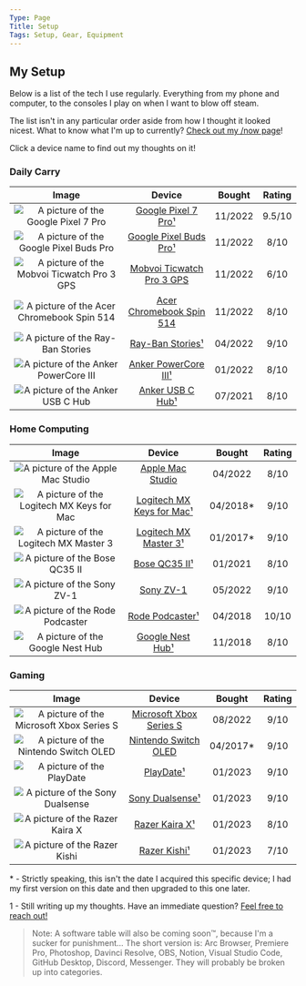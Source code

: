 ```yaml
---
Type: Page
Title: Setup
Tags: Setup, Gear, Equipment
---
```


## My Setup

Below is a list of the tech I use regularly. Everything from my phone and computer, to the consoles I play on when I want to blow off steam.

The list isn't in any particular order aside from how I thought it looked nicest. What to know what I'm up to currently? [Check out my /now page](https://snpy.tech/now)!

Click a device name to find out my thoughts on it!

### Daily Carry
|                                                                                                           Image                                                                                                            |                             Device                             |  Bought  | Rating |
|:--------------------------------------------------------------------------------------------------------------------------------------------------------------------------------------------------------------------------:|:--------------------------------------------------------------:|:--------:|:------:|
|        <div class="img-container-square"> <img alt="A picture of the Google Pixel 7 Pro" src="https://raw.githubusercontent.com/george-probably/chachanidze.com/main/Images/setup/google-pixel-7-pro.webp"> </div>         | [Google Pixel 7 Pro¹](/setup/google-pixel-7-pro)               | 11/2022  | 9.5/10 |
|     <div class="img-container-square"> <img alt="A picture of the Google Pixel Buds Pro" src="https://raw.githubusercontent.com/george-probably/chachanidze.com/main/Images/setup/google-pixel-buds-pro.webp"> </div>      | [Google Pixel Buds Pro¹](/setup/google-pixel-buds-pro)         | 11/2022  |  8/10  |
| <div class="img-container-square"> <img alt="A picture of the Mobvoi Ticwatch Pro 3 GPS" src="https://raw.githubusercontent.com/george-probably/chachanidze.com/main/Images/setup/mobvoi-ticwatch-pro-3-gps.webp"> </div>  | [Mobvoi Ticwatch Pro 3 GPS](/setup/mobvoi-ticwatch-pro-3-gps)  | 11/2022  |  6/10  |
|  <div class="img-container-square"> <img alt="A picture of the Acer Chromebook Spin 514" src="https://raw.githubusercontent.com/george-probably/chachanidze.com/main/Images/setup/acer-chromebook-spin-514.webp"> </div>   | [Acer Chromebook Spin 514](/setup/acer-chromebook-spin-514)    | 11/2022  |  8/10  |
|           <div class="img-container-square"> <img alt="A picture of the Ray-Ban Stories" src="https://raw.githubusercontent.com/george-probably/chachanidze.com/main/Images/setup/ray-ban-stories.webp"> </div>            | [Ray-Ban Stories¹](/setup/ray-ban-stories)                     | 04/2022  |  9/10  |
|       <div class="img-container-square"> <img alt="A picture of the Anker PowerCore III" src="https://raw.githubusercontent.com/george-probably/chachanidze.com/main/Images/setup/anker-powercore-iii.webp"> </div>        | [Anker PowerCore III¹](/setup/anker-powercore-iii)             | 01/2022  |  8/10  |
|           <div class="img-container-square"> <img alt="A picture of the Anker USB C Hub" src="https://raw.githubusercontent.com/george-probably/chachanidze.com/main/Images/setup/anker-usb-c-hub.webp"> </div>            | [Anker USB C Hub¹](/setup/anker-usb-c-hub)                     | 07/2021  |  8/10  |

### Home Computing
|                                                                                                           Image                                                                                                            |                             Device                             |  Bought  | Rating |
|:--------------------------------------------------------------------------------------------------------------------------------------------------------------------------------------------------------------------------:|:--------------------------------------------------------------:|:--------:|:------:|
|          <div class="img-container-square"> <img alt="A picture of the Apple Mac Studio" src="https://raw.githubusercontent.com/george-probably/chachanidze.com/main/Images/setup/apple-mac-studio.webp"> </div>           | [Apple Mac Studio](/setup/apple-mac-studio)                    | 04/2022  |  8/10  |
|  <div class="img-container-square"> <img alt="A picture of the Logitech MX Keys for Mac" src="https://raw.githubusercontent.com/george-probably/chachanidze.com/main/Images/setup/logitech-mx-keys-for-mac.webp"> </div>   | [Logitech MX Keys for Mac¹](/setup/logitech-mx-keys-for-mac)   | 04/2018* |  9/10  |
|      <div class="img-container-square"> <img alt="A picture of the Logitech MX Master 3" src="https://raw.githubusercontent.com/george-probably/chachanidze.com/main/Images/setup/logitech-mx-master-3.webp"> </div>       | [Logitech MX Master 3¹](/setup/logitech-mx-master-3)           | 01/2017* |  9/10  |
|              <div class="img-container-square"> <img alt="A picture of the Bose QC35 II" src="https://raw.githubusercontent.com/george-probably/chachanidze.com/main/Images/setup/bose-qc35-ii.webp"> </div>               | [Bose QC35 II¹](/setup/bose-qc35-ii)                           | 01/2021  |  8/10  |
|                 <div class="img-container-square"> <img alt="A picture of the Sony ZV-1" src="https://raw.githubusercontent.com/george-probably/chachanidze.com/main/Images/setup/sony-zv-1.webp"> </div>                  | [Sony ZV-1](/setup/sony-zv-1)                                  | 05/2022  |  9/10  |
|            <div class="img-container-square"> <img alt="A picture of the Rode Podcaster" src="https://raw.githubusercontent.com/george-probably/chachanidze.com/main/Images/setup/rode-podcaster.webp"> </div>             | [Rode Podcaster¹](/setup/rode-podcaster)                       | 04/2018  |  10/10 |
|           <div class="img-container-square"> <img alt="A picture of the Google Nest Hub" src="https://raw.githubusercontent.com/george-probably/chachanidze.com/main/Images/setup/google-nest-hub.webp"> </div>            | [Google Nest Hub¹](/setup/google-nest-hub)                     | 11/2018  |  8/10  |

### Gaming
|                                                                                                           Image                                                                                                            |                             Device                             |  Bought  | Rating |
|:--------------------------------------------------------------------------------------------------------------------------------------------------------------------------------------------------------------------------:|:--------------------------------------------------------------:|:--------:|:------:|
|   <div class="img-container-square"> <img alt="A picture of the Microsoft Xbox Series S" src="https://raw.githubusercontent.com/george-probably/chachanidze.com/main/Images/setup/microsoft-xbox-series-s.webp"> </div>    | [Microsoft Xbox Series S](/setup/microsoft-xbox-series-s)      | 08/2022  |  9/10  |
|      <div class="img-container-square"> <img alt="A picture of the Nintendo Switch OLED" src="https://raw.githubusercontent.com/george-probably/chachanidze.com/main/Images/setup/nintendo-switch-oled.webp"> </div>       | [Nintendo Switch OLED](/setup/nintendo-switch-oled)            | 04/2017* |  9/10  |
|                  <div class="img-container-square"> <img alt="A picture of the PlayDate" src="https://raw.githubusercontent.com/george-probably/chachanidze.com/main/Images/setup/playdate.webp"> </div>                   | [PlayDate¹](/setup/playdate)                                   | 01/2023  |  9/10  |
|            <div class="img-container-square"> <img alt="A picture of the Sony Dualsense" src="https://raw.githubusercontent.com/george-probably/chachanidze.com/main/Images/setup/sony-dualsense.webp"> </div>             | [Sony Dualsense¹](/setup/sony-dualsense)                       | 01/2023  |  9/10  |
|             <div class="img-container-square"> <img alt="A picture of the Razer Kaira X" src="https://raw.githubusercontent.com/george-probably/chachanidze.com/main/Images/setup/razer-kaira-x.webp"> </div>              | [Razer Kaira X¹](/setup/razer-kaira-x)                         | 01/2023  |  8/10  |
|               <div class="img-container-square"> <img alt="A picture of the Razer Kishi" src="https://raw.githubusercontent.com/george-probably/chachanidze.com/main/Images/setup/razer-kishi.webp"> </div>                | [Razer Kishi¹](/setup/razer-kishi)                             | 01/2023  |  7/10  |

\* \- Strictly speaking, this isn't the date I acquired this specific device; I had my first version on this date and then upgraded to this one later.
  
1 - Still writing up my thoughts. Have an immediate question? [Feel free to reach out!](https://george.chachanidze.com) 

>Note: A software table will also be coming soon™️, because I'm a sucker for punishment... The short version is: Arc Browser, Premiere Pro, Photoshop, Davinci Resolve, OBS, Notion, Visual Studio Code, GitHub Desktop, Discord, Messenger. They will probably be broken up into categories.